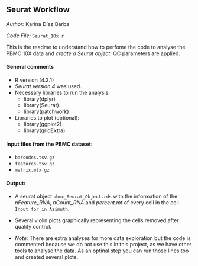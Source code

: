## Seurat Workflow
_Author:_ Karina Díaz Barba

_Code File:_ `Seurat_10x.r`

This is the readme to understand how to perfome the code to analyse the PBMC 10X data and _create a Seurat object_. QC parameters are applied.

#### General comments
- R version (4.2.1)
- _Seurat version 4_ was used.
- Necessary libraries to run the analysis:
    - library(dplyr)
    - library(Seurat)
    - library(patchwork)
- Libraries to plot (optional):
    - library(ggplot2)
    - library(gridExtra)

#### Input files from the PBMC dataset:
- `barcodes.tsv.gz`
- `features.tsv.gz`
- `matrix.mtx.gz`

#### Output:
- A seurat object `pbmc_Seurat_Object.rds` with the information of the _nFeature_RNA_, _nCount_RNA_ and _percent.mt_ of every cell in the cell. `Input for in Azimuth`.
- Several violin plots graphically representing the cells removed after quality control.

- _Note:_ There are extra analyses for more data exploration but the code is commented because we do not use this in this project, as we have other tools to analyse the data. As an optinal step you can run those lines too and created several plots. 


